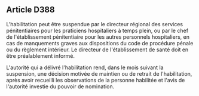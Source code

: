 Article D388
----
L'habilitation peut être suspendue par le directeur régional des services
pénitentiaires pour les praticiens hospitaliers à temps plein, ou par le chef de
l'établissement pénitentiaire pour les autres personnels hospitaliers, en cas de
manquements graves aux dispositions du code de procédure pénale ou du règlement
intérieur. Le directeur de l'établissement de santé doit en être préalablement
informé.

L'autorité qui a délivré l'habilitation rend, dans le mois suivant la
suspension, une décision motivée de maintien ou de retrait de l'habilitation,
après avoir recueilli les observations de la personne habilitée et l'avis de
l'autorité investie du pouvoir de nomination.
